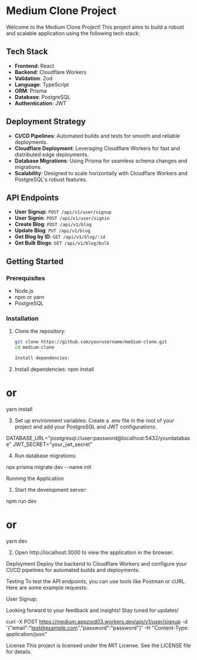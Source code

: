 # Medium Clone Project

Welcome to the Medium Clone Project! This project aims to build a robust and scalable application using the following tech stack:

## Tech Stack

- **Frontend**: React
- **Backend**: Cloudflare Workers
- **Validation**: Zod
- **Language**: TypeScript
- **ORM**: Prisma
- **Database**: PostgreSQL
- **Authentication**: JWT

## Deployment Strategy

- **CI/CD Pipelines**: Automated builds and tests for smooth and reliable deployments.
- **Cloudflare Deployment**: Leveraging Cloudflare Workers for fast and distributed edge deployments.
- **Database Migrations**: Using Prisma for seamless schema changes and migrations.
- **Scalability**: Designed to scale horizontally with Cloudflare Workers and PostgreSQL's robust features.

## API Endpoints

- **User Signup**: `POST /api/v1/user/signup`
- **User Signin**: `POST /api/v1/user/signin`
- **Create Blog**: `POST /api/v1/blog`
- **Update Blog**: `PUT /api/v1/blog`
- **Get Blog by ID**: `GET /api/v1/blog/:id`
- **Get Bulk Blogs**: `GET /api/v1/blog/bulk`

## Getting Started

### Prerequisites

- Node.js
- npm or yarn
- PostgreSQL

### Installation

1. Clone the repository:
   ```bash
   git clone https://github.com/yourusername/medium-clone.git
   cd medium-clone

   Install dependencies:

2. Install dependencies:
   npm install
# or
yarn install

3. Set up environment variables:
Create a .env file in the root of your project and add your PostgreSQL and JWT configurations:

DATABASE_URL="postgresql://user:password@localhost:5432/yourdatabase"
JWT_SECRET="your_jwt_secret"

4. Run database migrations:

npx prisma migrate dev --name init

Running the Application
1. Start the development server:

 npm run dev
# or
yarn dev


2. Open http://localhost:3000 to view the application in the browser.

Deployment
Deploy the backend to Cloudflare Workers and configure your CI/CD pipelines for automated builds and deployments.

Testing
To test the API endpoints, you can use tools like Postman or cURL. Here are some example requests:

User Signup:


Looking forward to your feedback and insights! Stay tuned for updates!

curl -X POST https://medium.appzoid03.workers.dev/api/v1/user/signup -d '{"email":"test@example.com","password":"password"}' -H "Content-Type: application/json"


License
This project is licensed under the MIT License. See the LICENSE file for details.
